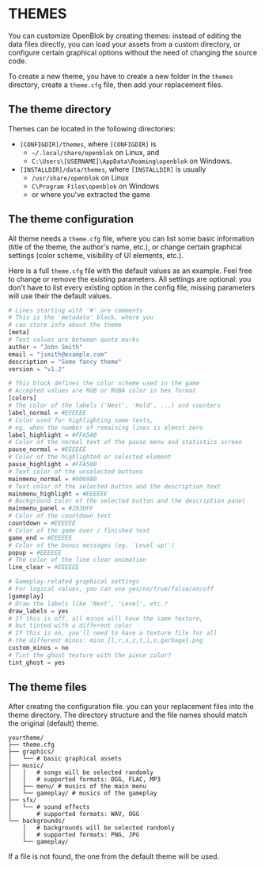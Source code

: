 THEMES
======

You can customize OpenBlok by creating themes: instead of editing the data files directly, you can load your assets from a custom directory, or configure certain graphical options without the need of changing the source code.

To create a new theme, you have to create a new folder in the `themes` directory, create a `theme.cfg` file, then add your replacement files.


## The theme directory

Themes can be located in the following directories:

- `[CONFIGDIR]/themes`, where `[CONFIGDIR]` is
	- `~/.local/share/openblok` on Linux, and
	- `C:\Users\[USERNAME]\AppData\Roaming\openblok` on Windows.
- `[INSTALLDIR]/data/themes`, where `[INSTALLDIR]` is usually
	- `/usr/share/openblok` on Linux
	- `C\Program Files\openblok` on Windows
	- or where you've extracted the game


## The theme configuration

All theme needs a `theme.cfg` file, where you can list some basic information (title of the theme, the author's name, etc.), or change certain graphical settings (color scheme, visibility of UI elements, etc.).

Here is a full `theme.cfg` file with the default values as an example. Feel free to change or remove the existing parameters. All settings are optional: you don't have to list every existing option in the config file, missing parameters will use their the default values.

```python
# Lines starting with '#' are comments
# This is the 'metadata' block, where you
# can store info about the theme
[meta]
# Text values are between quote marks
author = "John Smith"
email = "jsmith@example.com"
description = "Some fancy theme"
version = "v1.2"

# This block defines the color scheme used in the game
# Accepted values are RGB or RGBA color in hex format
[colors]
# The color of the labels ('Next', 'Hold', ...) and counters
label_normal = #EEEEEE
# Color used for highlighting some texts,
# eg. when the number of remaining lines is almost zero
label_highlight = #FFA500
# Color of the normal text of the pause menu and statistics screen
pause_normal = #EEEEEE
# Color of the highlighted or selected element
pause_highlight = #FFA500
# Text color of the unselected buttons
mainmenu_normal = #006080
# Text color of the selected button and the description text
mainmenu_highlight = #EEEEEE
# Background color of the selected button and the description panel
mainmenu_panel = #2030FF
# Color of the countdown text
countdown = #EEEEEE
# Color of the game over / finished text
game_end = #EEEEEE
# Color of the bonus messages (eg. 'Level up!')
popup = #EEEEEE
# The color of the line clear animation
line_clear = #EEEEEE

# Gameplay-related graphical settings
# For logical values, you can use yes/no/true/false/on/off
[gameplay]
# Draw the labels like 'Next', 'Level', etc.?
draw_labels = yes
# If this is off, all minos will have the same texture,
# but tinted with a different color
# If this is on, you'll need to have a texture file for all
# the different minos: mino_{l,r,s,z,t,i,o,garbage}.png
custom_minos = no
# Tint the ghost texture with the piece color?
tint_ghost = yes
```


## The theme files

After creating the configuration file. you can your replacement files into the theme directory. The directory structure and the file names should match the original (default) theme.

```
yourtheme/
├── theme.cfg
├── graphics/
│   └── # basic graphical assets
├── music/
│   │   # songs will be selected randomly
│   │   # supported formats: OGG, FLAC, MP3
│   ├── menu/ # musics of the main menu
│   └── gameplay/ # musics of the gameplay
├── sfx/
│   └── # sound effects
│       # supported formats: WAV, OGG
└── backgrounds/
    │   # backgrounds will be selected randomly
    │   # supported formats: PNG, JPG
    └── gameplay/
```

If a file is not found, the one from the default theme will be used.
